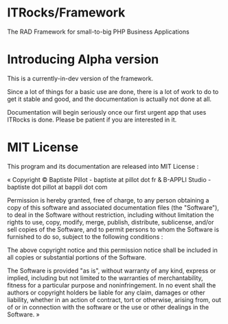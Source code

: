 ITRocks/Framework
=============
The RAD Framework for small-to-big PHP Business Applications

# Introducing Alpha version

This is a currently-in-dev version of the framework.

Since a lot of things for a basic use are done, there is a lot of work to do to get it stable and good, and the documentation is actually not done at all.

Documentation will begin seriously once our first urgent app that uses ITRocks is done. Please be patient if you are interested in it.

# MIT License

This program and its documentation are released into MIT License :

« Copyright © Baptiste Pillot - baptiste at pillot dot fr & B-APPLI Studio - baptiste dot pillot at bappli dot com

Permission is hereby granted, free of charge, to any person obtaining a copy of this software and associated documentation files (the "Software"), to deal in the Software without restriction, including without limitation the rights to use, copy, modify, merge, publish, distribute, sublicense, and/or sell copies of the Software, and to permit persons to whom the Software is furnished to do so, subject to the following conditions :

The above copyright notice and this permission notice shall be included in all copies or substantial portions of the Software.

The Software is provided "as is", without warranty of any kind, express or implied, including but not limited to the warranties of merchantability, fitness for a particular purpose and noninfringement. In no event shall the authors or copyright holders be liable for any claim, damages or other liability, whether in an action of contract, tort or otherwise, arising from, out of or in connection with the software or the use or other dealings in the Software. »
